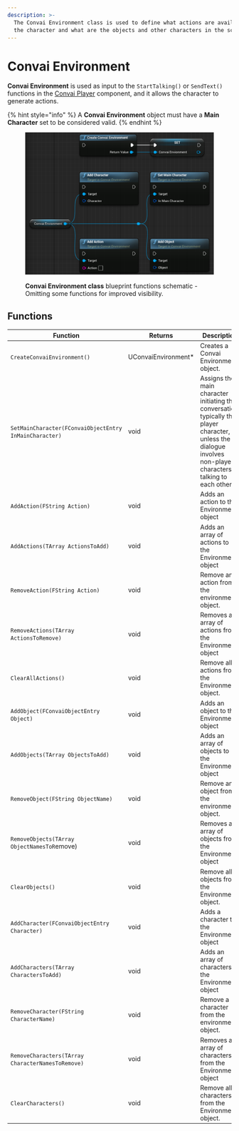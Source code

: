 ```yaml
---
description: >-
  The Convai Environment class is used to define what actions are available for
  the character and what are the objects and other characters in the scene.
---
```


# Convai Environment

**Convai Environment** is used as input to the `StartTalking()` or `SendText()` functions in the [Convai Player](convai-player.md) component, and it allows the character to generate actions.

{% hint style="info" %}
A **Convai Environment** object must have a **Main Character** set to be considered valid.
{% endhint %}

<figure><img src="../../../.gitbook/assets/image (240).png" alt=""><figcaption><p><strong>Convai Environment class</strong> blueprint functions schematic - Omitting some functions for improved visibility.</p></figcaption></figure>

## Functions

<table><thead><tr><th width="347.3333333333333">Function</th><th width="98">Returns</th><th>Description</th></tr></thead><tbody><tr><td><code>CreateConvaiEnvironment()</code></td><td>UConvaiEnvironment*</td><td>Creates a Convai Environment object.</td></tr><tr><td><code>SetMainCharacter(FConvaiObjectEntry InMainCharacter)</code></td><td>void</td><td>Assigns the main character initiating the conversation, typically the player character, unless the dialogue involves non-player characters talking to each other.</td></tr><tr><td><code>AddAction(FString Action)</code></td><td>void</td><td>Adds an action to the Environment object</td></tr><tr><td><code>AddActions(TArray ActionsToAdd)</code></td><td>void</td><td>Adds an array of actions to the Environment object</td></tr><tr><td><code>RemoveAction(FString Action)</code></td><td>void</td><td>Remove an action from the environment object.</td></tr><tr><td><code>RemoveActions(TArray ActionsToRemove)</code></td><td>void</td><td>Removes an array of actions from the Environment object</td></tr><tr><td><code>ClearAllActions()</code></td><td>void</td><td>Remove all actions from the Environment object. </td></tr><tr><td><code>AddObject(FConvaiObjectEntry Object)</code></td><td>void</td><td>Adds an object to the Environment object</td></tr><tr><td><code>AddObjects(TArray ObjectsToAdd)</code></td><td>void</td><td>Adds an array of objects to the Environment object</td></tr><tr><td><code>RemoveObject(FString ObjectName)</code></td><td>void</td><td>Remove an object from the environment object.</td></tr><tr><td><code>RemoveObjects(TArray ObjectNamesToR</code>emove)</td><td>void</td><td>Removes an array of objects from the Environment object</td></tr><tr><td><code>ClearObjects()</code></td><td>void</td><td>Remove all objects from the Environment object. </td></tr><tr><td><code>AddCharacter(FConvaiObjectEntry Character)</code></td><td>void</td><td>Adds a character to the Environment object</td></tr><tr><td><code>AddCharacters(TArray CharactersToAdd)</code></td><td>void</td><td>Adds an array of characters to the Environment object</td></tr><tr><td><code>RemoveCharacter(FString CharacterName)</code></td><td>void</td><td>Remove a character from the environment object.</td></tr><tr><td><code>RemoveCharacters(TArray CharacterNamesToRemove)</code></td><td>void</td><td>Removes an array of characters from the Environment object</td></tr><tr><td><code>ClearCharacters()</code></td><td>void</td><td>Remove all characters from the Environment object. </td></tr></tbody></table>
